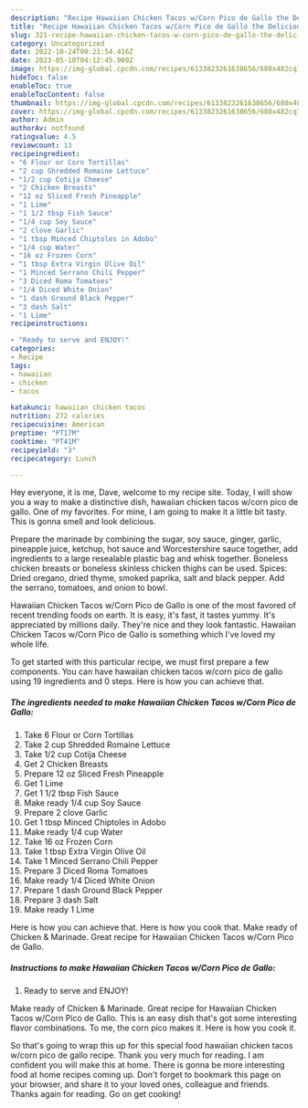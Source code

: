 ```yaml
---
description: "Recipe Hawaiian Chicken Tacos w/Corn Pico de Gallo the Delicious"
title: "Recipe Hawaiian Chicken Tacos w/Corn Pico de Gallo the Delicious"
slug: 321-recipe-hawaiian-chicken-tacos-w-corn-pico-de-gallo-the-delicious
category: Uncategorized
date: 2022-10-24T00:21:54.416Z
date: 2023-05-10T04:12:45.909Z
image: https://img-global.cpcdn.com/recipes/6133823261638656/680x482cq70/hawaiian-chicken-tacos-wcorn-pico-de-gallo-recipe-main-photo.jpg
hideToc: false
enableToc: true
enableTocContent: false
thumbnail: https://img-global.cpcdn.com/recipes/6133823261638656/680x482cq70/hawaiian-chicken-tacos-wcorn-pico-de-gallo-recipe-main-photo.jpg
cover: https://img-global.cpcdn.com/recipes/6133823261638656/680x482cq70/hawaiian-chicken-tacos-wcorn-pico-de-gallo-recipe-main-photo.jpg
author: Admin
authorAv: notfound
ratingvalue: 4.5
reviewcount: 13
recipeingredient:
- "6 Flour or Corn Tortillas"
- "2 cup Shredded Romaine Lettuce"
- "1/2 cup Cotija Cheese"
- "2 Chicken Breasts"
- "12 oz Sliced Fresh Pineapple"
- "1 Lime"
- "1 1/2 tbsp Fish Sauce"
- "1/4 cup Soy Sauce"
- "2 clove Garlic"
- "1 tbsp Minced Chiptoles in Adobo"
- "1/4 cup Water"
- "16 oz Frozen Corn"
- "1 tbsp Extra Virgin Olive Oil"
- "1 Minced Serrano Chili Pepper"
- "3 Diced Roma Tomatoes"
- "1/4 Diced White Onion"
- "1 dash Ground Black Pepper"
- "3 dash Salt"
- "1 Lime"
recipeinstructions:

- "Ready to serve and ENJOY!"
categories:
- Recipe
tags:
- hawaiian
- chicken
- tacos

katakunci: hawaiian chicken tacos 
nutrition: 272 calories
recipecuisine: American
preptime: "PT17M"
cooktime: "PT41M"
recipeyield: "3"
recipecategory: Lunch

---
```



Hey everyone, it is me, Dave, welcome to my recipe site. Today, I will show you a way to make a distinctive dish, hawaiian chicken tacos w/corn pico de gallo. One of my favorites. For mine, I am going to make it a little bit tasty. This is gonna smell and look delicious.

Prepare the marinade by combining the sugar, soy sauce, ginger, garlic, pineapple juice, ketchup, hot sauce and Worcestershire sauce together, add ingredients to a large resealable plastic bag and whisk together. Boneless chicken breasts or boneless skinless chicken thighs can be used. Spices: Dried oregano, dried thyme, smoked paprika, salt and black pepper. Add the serrano, tomatoes, and onion to bowl.

Hawaiian Chicken Tacos w/Corn Pico de Gallo is one of the most favored of recent trending foods on earth. It is easy, it's fast, it tastes yummy. It's appreciated by millions daily. They're nice and they look fantastic. Hawaiian Chicken Tacos w/Corn Pico de Gallo is something which I've loved my whole life.


To get started with this particular recipe, we must first prepare a few components. You can have hawaiian chicken tacos w/corn pico de gallo using 19 ingredients and 0 steps. Here is how you can achieve that.

<!--inarticleads1-->

##### The ingredients needed to make Hawaiian Chicken Tacos w/Corn Pico de Gallo:

1. Take 6 Flour or Corn Tortillas
1. Take 2 cup Shredded Romaine Lettuce
1. Take 1/2 cup Cotija Cheese
1. Get 2 Chicken Breasts
1. Prepare 12 oz Sliced Fresh Pineapple
1. Get 1 Lime
1. Get 1 1/2 tbsp Fish Sauce
1. Make ready 1/4 cup Soy Sauce
1. Prepare 2 clove Garlic
1. Get 1 tbsp Minced Chiptoles in Adobo
1. Make ready 1/4 cup Water
1. Take 16 oz Frozen Corn
1. Take 1 tbsp Extra Virgin Olive Oil
1. Take 1 Minced Serrano Chili Pepper
1. Prepare 3 Diced Roma Tomatoes
1. Make ready 1/4 Diced White Onion
1. Prepare 1 dash Ground Black Pepper
1. Prepare 3 dash Salt
1. Make ready 1 Lime


Here is how you can achieve that. Here is how you cook that. Make ready of Chicken &amp; Marinade. Great recipe for Hawaiian Chicken Tacos w/Corn Pico de Gallo. 

<!--inarticleads2-->

##### Instructions to make Hawaiian Chicken Tacos w/Corn Pico de Gallo:


1. Ready to serve and ENJOY!

Make ready of Chicken &amp; Marinade. Great recipe for Hawaiian Chicken Tacos w/Corn Pico de Gallo. This is an easy dish that&#39;s got some interesting flavor combinations. To me, the corn pico makes it. Here is how you cook it. 

So that's going to wrap this up for this special food hawaiian chicken tacos w/corn pico de gallo recipe. Thank you very much for reading. I am confident you will make this at home. There is gonna be more interesting food at home recipes coming up. Don't forget to bookmark this page on your browser, and share it to your loved ones, colleague and friends. Thanks again for reading. Go on get cooking!
